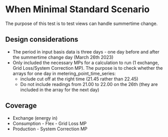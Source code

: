 # When Minimal Standard Scenario

The purpose of this test is to test views can handle summertime change.

## Design considerations

- The period in input basis data is three days - one day before and after the summertime change day (March 26th 2023)
- Only included the necessary MPs for a calculation to run (1 exchange, Grid Loss/System Correction MP). The purpose is to check whether the arrays for one day in metering_point_time_series:
  - include cut off at the right time (21.45 rather than 22.45)
  - Do not include readings from 21.00 to 22.00 on the 26th (they are included in the array for the next day)

## Coverage

- Exchange (energy in)
- Consumption - Flex - Grid Loss MP
- Production - System Correction MP
